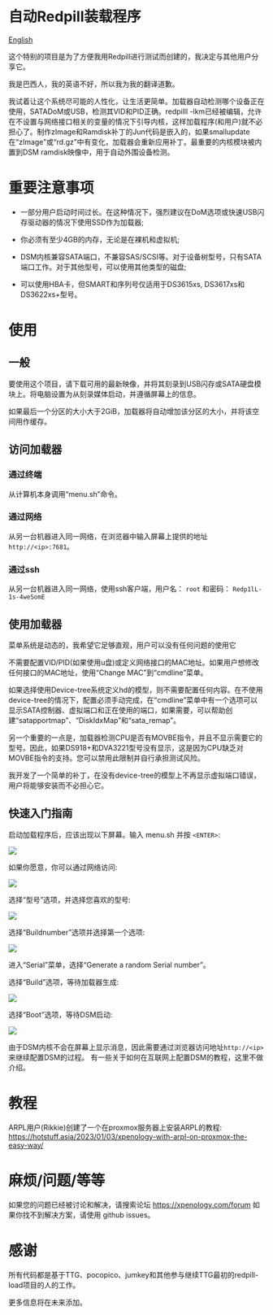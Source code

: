 # 自动Redpill装载程序
[English](./README-En.md)

这个特别的项目是为了方便我用Redpill进行测试而创建的，我决定与其他用户分享它。

我是巴西人，我的英语不好，所以我为我的翻译道歉。

我试着让这个系统尽可能的人性化，让生活更简单。加载器自动检测哪个设备正在使用，SATADoM或USB，检测其VID和PID正确。redpilll -lkm已经被编辑，允许在不设置与网络接口相关的变量的情况下引导内核，这样加载程序(和用户)就不必担心了。制作zImage和Ramdisk补丁的Jun代码是嵌入的，如果smallupdate在“zImage”或“rd.gz”中有变化，加载器会重新应用补丁。最重要的内核模块被内置到DSM ramdisk映像中，用于自动外围设备检测。

# 重要注意事项

 - 一部分用户启动时间过长。在这种情况下，强烈建议在DoM选项或快速USB闪存驱动器的情况下使用SSD作为加载器;

 - 你必须有至少4GB的内存，无论是在裸机和虚拟机;

 - DSM内核兼容SATA端口，不兼容SAS/SCSI等。对于设备树型号，只有SATA端口工作。对于其他型号，可以使用其他类型的磁盘;

 - 可以使用HBA卡，但SMART和序列号仅适用于DS3615xs, DS3617xs和DS3622xs+型号。

# 使用

## 一般

要使用这个项目，请下载可用的最新映像，并将其刻录到USB闪存或SATA硬盘模块上。将电脑设置为从刻录媒体启动，并遵循屏幕上的信息。

如果最后一个分区的大小大于2GiB，加载器将自动增加该分区的大小，并将该空间用作缓存。

## 访问加载器

### 通过终端

从计算机本身调用“menu.sh”命令。

### 通过网络

从另一台机器进入同一网络，在浏览器中输入屏幕上提供的地址`http://<ip>:7681`。

### 通过ssh

从另一台机器进入同一网络，使用ssh客户端，用户名： `root` 和密码： `Redp1lL-1s-4weSomE`

## 使用加载器

菜单系统是动态的，我希望它足够直观，用户可以没有任何问题的使用它

不需要配置VID/PID(如果使用u盘)或定义网络接口的MAC地址。如果用户想修改任何接口的MAC地址，使用“Change MAC”到“cmdline”菜单。

如果选择使用Device-tree系统定义hd的模型，则不需要配置任何内容。在不使用device-tree的情况下，配置必须手动完成，在“cmdline”菜单中有一个选项可以显示SATA控制器、虚拟端口和正在使用的端口，如果需要，可以帮助创建“satapportmap”、“DiskIdxMap”和“sata_remap”。

另一个重要的一点是，加载器检测CPU是否有MOVBE指令，并且不显示需要它的型号。因此，如果DS918+和DVA3221型号没有显示，这是因为CPU缺乏对MOVBE指令的支持。您可以禁用此限制并自行承担测试风险。

我开发了一个简单的补丁，在没有device-tree的模型上不再显示虚拟端口错误，用户将能够安装而不必担心它。

## 快速入门指南

启动加载程序后，应该出现以下屏幕。输入 menu.sh 并按 `<ENTER>`:

![](doc/first-screen.png)

如果你愿意，你可以通过网络访问:

![](doc/ttyd.png)

选择“型号”选项，并选择您喜欢的型号:

![](doc/model.png)

选择“Buildnumber”选项并选择第一个选项:

![](doc/buildnumber.png)

进入“Serial”菜单，选择“Generate a random Serial number”。

选择“Build”选项，等待加载器生成:

![](doc/making.png)

选择“Boot”选项，等待DSM启动:

![](doc/DSM%20boot.png)

由于DSM内核不会在屏幕上显示消息，因此需要通过浏览器访问地址`http://<ip>`来继续配置DSM的过程。
有一些关于如何在互联网上配置DSM的教程，这里不做介绍。

# 教程

ARPL用户(Rikkie)创建了一个在proxmox服务器上安装ARPL的教程:
https://hotstuff.asia/2023/01/03/xpenology-with-arpl-on-proxmox-the-easy-way/

# 麻烦/问题/等等

如果您的问题已经被讨论和解决，请搜索论坛 https://xpenology.com/forum 如果你找不到解决方案，请使用 github issues。

# 感谢

所有代码都是基于TTG、pocopico、jumkey和其他参与继续TTG最初的redpill-load项目的人的工作。

更多信息将在未来添加。
